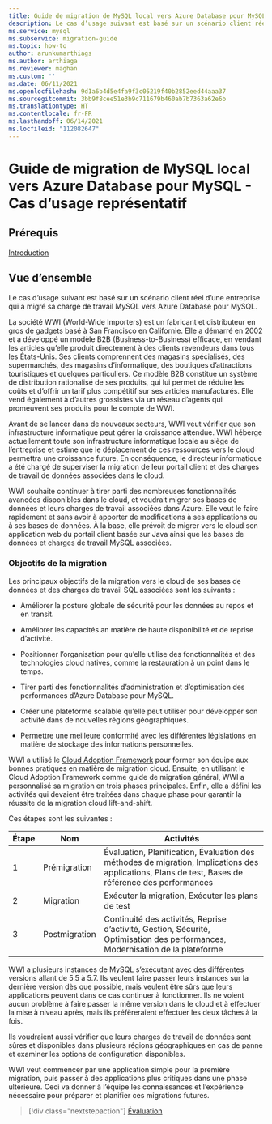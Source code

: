 ```yaml
---
title: Guide de migration de MySQL local vers Azure Database pour MySQL - Cas d’usage représentatif
description: Le cas d’usage suivant est basé sur un scénario client réel d’une entreprise qui a migré sa charge de travail MySQL vers Azure Database pour MySQL.
ms.service: mysql
ms.subservice: migration-guide
ms.topic: how-to
author: arunkumarthiags
ms.author: arthiaga
ms.reviewer: maghan
ms.custom: ''
ms.date: 06/11/2021
ms.openlocfilehash: 9d1a6b4d5e4fa9f3c05219f40b2852eed44aaa37
ms.sourcegitcommit: 3bb9f8cee51e3b9c711679b460ab7b7363a62e6b
ms.translationtype: HT
ms.contentlocale: fr-FR
ms.lasthandoff: 06/14/2021
ms.locfileid: "112082647"
---
```

# <a name="mysql-on-premises-to-azure-database-for-mysql-migration-guide-representative-use-case"></a>Guide de migration de MySQL local vers Azure Database pour MySQL - Cas d’usage représentatif

## <a name="prerequisites"></a>Prérequis

[Introduction](01-mysql-migration-guide-intro.md)
## <a name="overview"></a>Vue d’ensemble

Le cas d’usage suivant est basé sur un scénario client réel d’une entreprise qui a migré sa charge de travail MySQL vers Azure Database pour MySQL.

La société WWI (World-Wide Importers) est un fabricant et distributeur en gros de gadgets basé à San Francisco en Californie. Elle a démarré en 2002 et a développé un modèle B2B (Business-to-Business) efficace, en vendant les articles qu’elle produit directement à des clients revendeurs dans tous les États-Unis. Ses clients comprennent des magasins spécialisés, des supermarchés, des magasins d’informatique, des boutiques d’attractions touristiques et quelques particuliers. Ce modèle B2B constitue un système de distribution rationalisé de ses produits, qui lui permet de réduire les coûts et d’offrir un tarif plus compétitif sur ses articles manufacturés. Elle vend également à d’autres grossistes via un réseau d’agents qui promeuvent ses produits pour le compte de WWI.

Avant de se lancer dans de nouveaux secteurs, WWI veut vérifier que son infrastructure informatique peut gérer la croissance attendue. WWI héberge actuellement toute son infrastructure informatique locale au siège de l’entreprise et estime que le déplacement de ces ressources vers le cloud permettra une croissance future. En conséquence, le directeur informatique a été chargé de superviser la migration de leur portail client et des charges de travail de données associées dans le cloud.

WWI souhaite continuer à tirer parti des nombreuses fonctionnalités avancées disponibles dans le cloud, et voudrait migrer ses bases de données et leurs charges de travail associées dans Azure. Elle veut le faire rapidement et sans avoir à apporter de modifications à ses applications ou à ses bases de données. À la base, elle prévoit de migrer vers le cloud son application web du portail client basée sur Java ainsi que les bases de données et charges de travail MySQL associées.

### <a name="migration-goals"></a>Objectifs de la migration

Les principaux objectifs de la migration vers le cloud de ses bases de données et des charges de travail SQL associées sont les suivants :

  - Améliorer la posture globale de sécurité pour les données au repos et en transit.

  - Améliorer les capacités an matière de haute disponibilité et de reprise d’activité.

  - Positionner l’organisation pour qu’elle utilise des fonctionnalités et des technologies cloud natives, comme la restauration à un point dans le temps.

  - Tirer parti des fonctionnalités d’administration et d’optimisation des performances d’Azure Database pour MySQL.

  - Créer une plateforme scalable qu’elle peut utiliser pour développer son activité dans de nouvelles régions géographiques.

  - Permettre une meilleure conformité avec les différentes législations en matière de stockage des informations personnelles.

WWI a utilisé le [Cloud Adoption Framework](/azure/cloud-adoption-framework/) pour former son équipe aux bonnes pratiques en matière de migration cloud. Ensuite, en utilisant le Cloud Adoption Framework comme guide de migration général, WWI a personnalisé sa migration en trois phases principales. Enfin, elle a défini les activités qui devaient être traitées dans chaque phase pour garantir la réussite de la migration cloud lift-and-shift.

Ces étapes sont les suivantes :

| Étape | Nom | Activités |
|-------|------|------------|
| 1 | Prémigration  | Évaluation, Planification, Évaluation des méthodes de migration, Implications des applications, Plans de test, Bases de référence des performances |
| 2 | Migration      | Exécuter la migration, Exécuter les plans de test                                                                          |
| 3 | Postmigration | Continuité des activités, Reprise d’activité, Gestion, Sécurité, Optimisation des performances, Modernisation de la plateforme |

WWI a plusieurs instances de MySQL s’exécutant avec des différentes versions allant de 5.5 à 5.7. Ils veulent faire passer leurs instances sur la dernière version dès que possible, mais veulent être sûrs que leurs applications peuvent dans ce cas continuer à fonctionner. Ils ne voient aucun problème à faire passer la même version dans le cloud et à effectuer la mise à niveau après, mais ils préfèreraient effectuer les deux tâches à la fois.

Ils voudraient aussi vérifier que leurs charges de travail de données sont sûres et disponibles dans plusieurs régions géographiques en cas de panne et examiner les options de configuration disponibles.

WWI veut commencer par une application simple pour la première migration, puis passer à des applications plus critiques dans une phase ultérieure. Ceci va donner à l’équipe les connaissances et l’expérience nécessaire pour préparer et planifier ces migrations futures.  

> [!div class="nextstepaction"]
> [Évaluation](./03-assessment.md)